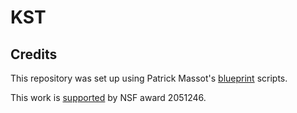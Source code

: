 # KST

## Credits

This repository was set up using Patrick Massot's [blueprint](https://github.com/PatrickMassot/leanblueprint) scripts.

This work is [supported](https://www.nsf.gov/awardsearch/showAward?AWD_ID=2051246) by NSF award 2051246.
